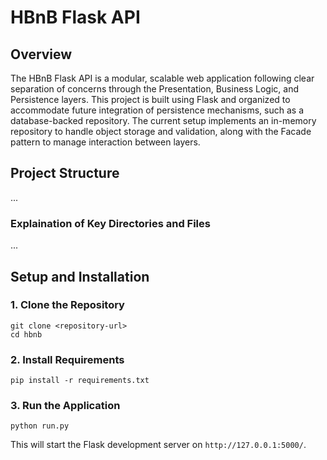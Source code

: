 # HBnB Flask API

## Overview

The HBnB Flask API is a modular, scalable web application following clear
separation of concerns through the Presentation, Business Logic, and Persistence
layers. This project is built using Flask and organized to accommodate future
integration of persistence mechanisms, such as a database-backed repository. The
current setup implements an in-memory repository to handle object storage and
validation, along with the Facade pattern to manage interaction between layers.

## Project Structure

...


### Explaination of Key Directories and Files

...


## Setup and Installation

### 1. Clone the Repository

```
git clone <repository-url>
cd hbnb
```

### 2. Install Requirements

```
pip install -r requirements.txt
```

### 3. Run the Application

```
python run.py
```

This will start the Flask development server on ```http://127.0.0.1:5000/```.